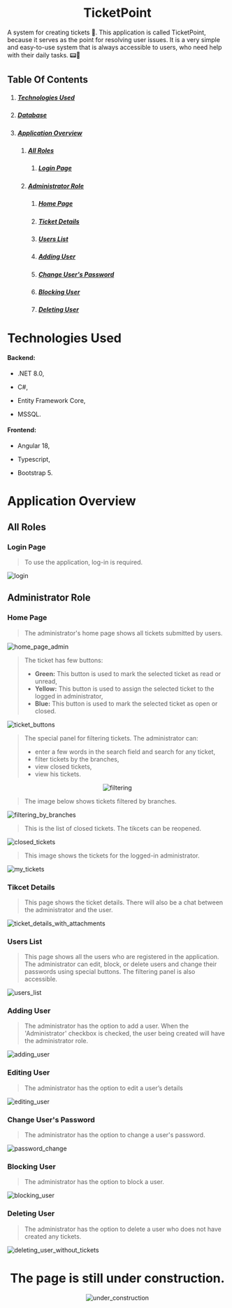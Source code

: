 <div align="center">
  
# TicketPoint

</div>

A system for creating tickets 🎫. This application is called TicketPoint, because it serves as the point for resolving user issues. It is a very simple and easy-to-use system that is always accessible to users, who need help with their daily tasks. 📟🎫

## Table Of Contents
1. ##### [Technologies Used](#technologies-used-1)
2. ##### [Database](#database-1)
3. ##### [Application Overview](#application-overview-1)
    1. ##### [All Roles](#all-roles-1)
        1. ##### [Login Page](#login-page-1)
    2. ##### [Administrator Role](#administrator-role-1)
        1. ##### [Home Page](#home-page-1)
        2. ##### [Ticket Details](#tikcet-details)
        3. ##### [Users List](#users-list-1)
        4. ##### [Adding User](#adding-user)
        5. ##### [Change User's Password](#change-users-password)
        6. ##### [Blocking User](#blocking-user)
        7. ##### [Deleting User](#deleting-user)
   
# Technologies Used
#### Backend:
- .NET 8.0,
  
- C#,
  
- Entity Framework Core,
  
- MSSQL.
  
#### Frontend:
- Angular 18,
  
- Typescript,
  
- Bootstrap 5.

# Application Overview

## All Roles

### Login Page
> To use the application, log-in is required.
<img src="/TicketPoint_Photos/login.png" alt="login">

## Administrator Role
### Home Page
> The administrator's home page shows all tickets submitted by users. 
<img src="/TicketPoint_Photos/home_page_admin.png" alt="home_page_admin">

> The ticket has few buttons:
> - **Green:** This button is used to mark the selected ticket as read or unread,
> - **Yellow:** This button is used to assign the selected ticket to the logged in administrator,
> - **Blue:** This button is used to mark the selected ticket as open or closed.
<img src="/TicketPoint_Photos/ticket_buttons.png" alt="ticket_buttons">

> The special panel for filtering tickets. The administrator can:
> - enter a few words in the search field and search for any ticket,
> - filter tickets by the branches,
> - view closed tickets,
> - view his tickets.
<div align="center">
<img src="/TicketPoint_Photos/filtering.png" alt="filtering">
</div>

> The image below shows tickets filtered by branches.
<img src="/TicketPoint_Photos/filtering_by_branches.png" alt="filtering_by_branches">

> This is the list of closed tickets. The tikcets can be reopened.
<img src="/TicketPoint_Photos/closed_tickets.png" alt="closed_tickets">

> This image shows the tickets for the logged-in administrator.
<img src="/TicketPoint_Photos/my_tickets.png" alt="my_tickets">

### Tikcet Details
> This page shows the ticket details. There will also be a chat between the administrator and the user.
<img src="/TicketPoint_Photos/ticket_details_with_attachments.png" alt="ticket_details_with_attachments">

### Users List
> This page shows all the users who are registered in the application. The administrator can edit, block, or delete users and change their passwords using special buttons. The filtering panel is also accessible.
<img src="/TicketPoint_Photos/users_list.png" alt="users_list">

### Adding User
> The administrator has the option to add a user. When the 'Administrator' checkbox is checked, the user being created will have the administrator role.
<img src="/TicketPoint_Photos/adding_user.png" alt="adding_user">

### Editing User
> The administrator has the option to edit a user’s details
<img src="/TicketPoint_Photos/editing_user.png" alt="editing_user">

### Change User's Password
> The administrator has the option to change a user's password.
<img src="/TicketPoint_Photos/password_change.png" alt="password_change">

### Blocking User
> The administrator has the option to block a user.
<img src="/TicketPoint_Photos/blocking_user.png" alt="blocking_user">

### Deleting User
> The administrator has the option to delete a user who does not have created any tickets.
<img src="/TicketPoint_Photos/deleting_user_without_tickets.png" alt="deleting_user_without_tickets">









<div align="center">
  
  # The page is still under construction.
  
  <img src="under_construction.png" alt="under_construction">
  
</div>


